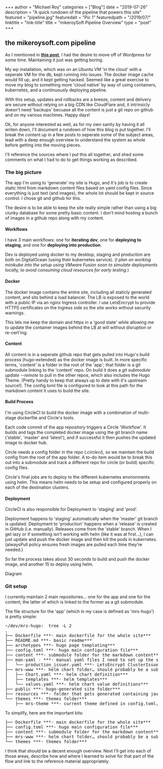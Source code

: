 +++
author = "Michael Roy"
categories = ["Blog"]
date = "2019-07-26"
description = "A quick rundown of the pipeline that powers this site"
featured = "pipeline.jpg"
featuredalt = "Pic 1"
featuredpath = "/2019/07/"
linktitle = "link-title"
title = "mikeroySoft Pipeline Overview"
type = "post"
+++

## the mikeroysoft.com pipeline

As I mentioned in **[this post](/blog/go-for-hugo/)**, I had the desire to move off of Wordpress for some time. Maintaining it just was getting boring.

My wp installation, which was on an Ubuntu VM 'in the cloud' with a seperate VM for the db, kept running into issues. The docker image cache would fill up, and it kept getting hacked. Seemed like a great exercise to move my blog to something more 'cloud native' by way of using containers, kubernetes, and a continuously deploying pipeline.

With this setup, updates and rollbacks are a breeze, content and delivery are secure without relying on a big CDN like CloudFlare and, it intrinsicly doesn't need 'backups' becuase all the content is just a git repo on github and on my various machines. Happy days!

Ok, for anyone interested as well, as for my own sanity by having it all writen down, I'll document a rundown of how this blog is put together. I'll break the content up in a few posts to seperate some of the subject areas, lead with a deep enough overview to understand the system as whole before getting into the moving pieces.

I'll reference the sources where I put this all together, and shed some comments on what I had to do to get things working as described.

### The big picture

The app I'm using to 'generate' my site is Hugo, and it's job is to create static html from markdown content files based on yaml config files. Since everything is just text (and images), the whole lot should be kept in source control. I chose git and github for this.

The desire is to be able to keep the site really simple rather than using a big clunky database for some pretty basic content. I don't mind hosting a bunch of images in a github repo along with my content.

#### Workflows

I have 3 main workflows: one for **iterating dev**, one for **deploying to staging**, and one for **deploying into production**.

Dev is deployed using docker to my desktop, staging and production are both on DigitalOcean (using their kubernetes service). (*I plan on working minikube into the setup using VMware Fusion soon to simulate deployments locally, to avoid consuming cloud resources for early testing.*)

#### Docker

The docker image contains the entire site, including all staticly generated content, and sits behind a load balancer. The LB is exposed to the world with a public IP via an nginx Ingress controller. I use LetsEncrypt to provide HTTPS certificates on the Ingress side so the site works without security warnings.

This lets me keep the domain and https in a 'good state' while allowing me to update the container images behind the LB at will without disruption or re-cert'ing.

#### Content

All content is in a seperate github repo that gets pulled into Hugo's build process (hugo-extended) as the docker image is built. In more specific terms, 'content' is a folder in the root of the 'app'; that folder is a git submodule linking to the 'content' repo. On build it does a *git submodule update --remote* to pull in the other repos, which also includes the Hugo Theme. (Pretty handy to keep that always up to date with it's upstream source!). The config.toml file is configured to look at this path for the markdown content it uses to build the site.

#### Build Process

I'm using CircleCI to build the docker image with a combination of multi-stage dockerfile and Circle's tools.

Each code commit of the app repository triggers a Circle 'Workflow'. It builds and tags the completed docker image using the git branch name ('stable', 'master' and 'latest'), and if successful it then pushes the updated image to docker hub.

Circle needs a config folder in the repo (*.circleci*), so we maintain the build config from the root of the app folder. A to-do item would be to break this out into a submodule and track a different repo for circle (or build) specific config files.

Circle's final jobs are to deploy to the different kubernetes environments using helm. This means helm needs to be setup and configured properly on each of the destination clusters.

#### Deployment

CircleCI is also responsible for Deployment to 'staging' and 'prod'.

Deployment happens to 'staging' automatically when the 'master' git branch is updated. Deployment to 'production' happens when a 'release' is created in GitHub (i.e. manually). Releases come from the 'stable' branch. When I get lazy or if something isn't working with helm (like it was at first…), I can just update and push the docker image and then kill the pods in kubernetes. (alwaysPull policy ensures fresh images are pulled each time they're needed.)

So far the process takes about 30 seconds to build and push the docker image, and another 15 to deploy using helm.

Diagram

### Git setup

I currently maintain 2 main repositories… one for the app and one for the content, the latter of which is linked to the former as a git submodule.

The file structure for the 'app' (which in my case is defined as 'mrs-hugo') is pretty simple:

<pre>
~/dev/mrs-hugo:  tree -L 2
.
├── Dockerfile ***- main dockerfile for the whole site***
├── README.md ***- basic readme***
├── archetypes ***- hugo page templating***
├── config.toml ***- hugo main configuration file***
├── content ***- submodule folder for the markdown content***
├── man-yaml - ***- manual yaml files I need to set up the site (one-time-operation stuff)***
│   └── production_issuer.yaml ***- LetsEncrypt ClusterIssuer spec***
├── mrs-www ***- helm chart folder… should probably be a submodule***
│   ├── Chart.yaml ***- helm chart definition***
│   ├── templates ***- helm templates***
│   └── values.yaml ***- helm chart value definitions***
├── public ***- hugo-generated site folder***
├── resources ***- folder that gets generated containing javascript and scss assets***
└── themes ***- themes folder***
    ├── mrs-theme ***- current theme defined in config.toml, included as a submodule***
</pre>
To simplify, here are the important bits:
<pre>
├── Dockerfile ***- main dockerfile for the whole site***
├── config.toml ***- hugo main configuration file***
├── content ***- submodule folder for the markdown content***
├── mrs-www ***- helm chart folder… should probably be a submodule***
└── themes ***- themes folder***
</pre>
I think that should be a decent enough overview. Next I'll get into each of those areas, describe how and where I learned to solve for that part of the flow and link to the reference material appropriately.
